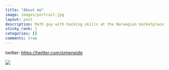```yaml
---
title: "About me"
image: images/portrait.jpg
layout: post
description: Math guy with hacking skills at the Norwegian marketplace FINN.no and at the machine learning startup Arctic Datalab.  I am also doing an industrial phd in statistics at University of Oslo where I focus on personalization, bayesian statistics and bandits. Working on personalization systems and other machine learning tasks using behaviour, image and text.  Background from mathematics, statistics and financial modeling.
sticky_rank: 1
categories: []
comments: true
---
```


twitter: https://twitter.com/simeneide

![]({{site.baseurl}}/images/portrait.jpg)
